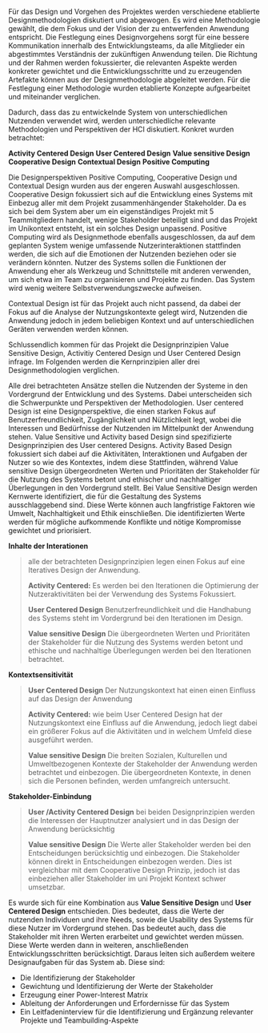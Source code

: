 Für das Design und Vorgehen des Projektes werden verschiedene etablierte Designmethodologien diskutiert und abgewogen. Es wird eine Methodologie gewählt, die dem Fokus und der Vision der zu entwerfenden Anwendung entspricht.
Die Festlegung eines Designvorgehens sorgt für eine bessere Kommunikation innerhalb des Entwicklungsteams, da alle Mitglieder ein abgestimmtes Verständnis der zukünftigen Anwendung teilen. Die Richtung und der Rahmen werden fokussierter, die relevanten Aspekte werden konkreter gewichtet und die Entwicklungsschritte und zu erzeugenden Artefakte können aus der Designmethodologie abgeleitet werden. Für die Festlegung einer Methodologie wurden etablierte Konzepte aufgearbeitet und miteinander verglichen.

Dadurch, dass das zu entwickelnde System von unterschiedlichen Nutzenden verwendet wird, werden unterschiedliche relevante Methodologien und Perspektiven der HCI diskutiert. Konkret wurden betrachtet:

**Activity Centered Design**
**User Centered Design**
**Value sensitive Design**
**Cooperative Design**
**Contextual Design**
**Positive Computing**

Die Designperspektiven Positive Computing, Cooperative Design und Contextual Design wurden aus der engeren Auswahl ausgeschlossen. Cooperative Design fokussiert sich auf die Entwicklung eines Systems mit Einbezug aller mit dem Projekt zusammenhängender Stakeholder. Da es sich bei dem System aber um ein eigenständiges Projekt mit 5 Teammitgliedern handelt, wenige Stakeholder beteiligt sind und das Projekt im Unikontext entsteht, ist ein solches Design unpassend.
Positive Computing wird als Designmethode ebenfalls ausgeschlossen, da auf dem geplanten System wenige umfassende Nutzerinteraktionen stattfinden werden, die sich auf die Emotionen der Nutzenden beziehen oder sie verändern könnten. Nutzer des Systems sollen die Funktionen der Anwendung eher als Werkzeug und Schnittstelle mit anderen verwenden, um sich etwa im Team zu organisieren und Projekte zu finden. Das System wird wenig weitere Selbstverwendungszwecke aufweisen.

Contextual Design ist für das Projekt auch nicht passend, da dabei der Fokus auf die Analyse der Nutzungskontexte gelegt wird, Nutzenden die Anwendung jedoch in jedem beliebigen Kontext und auf unterschiedlichen Geräten verwenden werden können.

Schlussendlich kommen für das Projekt die Designprinzipien Value Sensitive Design, Activitiy Centered Design und User Centered Design infrage. 
Im Folgenden werden die Kernprinzipien aller drei Designmethodologien verglichen.

Alle drei betrachteten Ansätze stellen die Nutzenden der Systeme in den Vordergrund der Entwicklung und des Systems. Dabei unterscheiden sich die Schwerpunkte und Perspektiven der Methodologien.
User centered Design ist eine Designperspektive, die einen starken Fokus auf Benutzerfreundlichkeit, Zugänglichkeit und Nützlichkeit legt, wobei die Interessen und Bedürfnisse der Nutzenden im Mittelpunkt der Anwendung stehen.
Value Sensitive und Activity based Design sind spezifizierte Designprinzipien des User centered Designs. Activity Based Design fokussiert sich dabei auf die Aktivitäten, Interaktionen und Aufgaben der Nutzer so wie des Kontextes, indem diese Stattfinden, während Value sensitive Design übergeordneten Werten und Prioritäten der Stakeholder für die Nutzung des Systems betont und ethischer und nachhaltiger Überlegungen in den Vordergrund stellt. Bei Value Sensitive Design werden Kernwerte identifiziert, die für die Gestaltung des Systems ausschlaggebend sind. Diese Werte können auch langfristige Faktoren wie Umwelt, Nachhaltigkeit und Ethik einschließen. Die identifizierten Werte werden für mögliche aufkommende Konflikte und nötige Kompromisse gewichtet und priorisiert.

**Inhalte der Interationen**
> alle der betrachteten Designprinzipien legen einen Fokus auf eine Iteratives Design der Anwendung.
> 
> **Activity Centered:**
> Es werden bei den Iterationen die Optimierung der Nutzeraktivitäten bei der Verwendung des Systems Fokussiert.
> 
> **User Centered Design**
> Benutzerfreundlichkeit und die Handhabung des Systems steht im Vordergrund bei den Iterationen im Design.
> 
> **Value sensitive Design**
> Die übergeordneten Werten und Prioritäten der Stakeholder für die Nutzung des Systems werden betont und ethische und nachhaltige Überlegungen werden bei den Iterationen betrachtet.

**Kontextsensitivität** 
> 
> **User Centered Design**
> Der Nutzungskontext hat einen einen Einfluss auf das Design der Anwendung 
> 
> **Activity Centered:**
> wie beim User Centered Design hat der Nutzungskontext eine Einfluss auf die Anwendung, jedoch liegt dabei ein größerer Fokus auf die Aktivitäten und in welchem Umfeld diese ausgeführt werden.
> 
> **Value sensitive Design**
> Die breiten Sozialen, Kulturellen und Umweltbezogenen Kontexte der Stakeholder der Anwendung werden betrachtet und einbezogen. Die übergeordneten Kontexte, in denen sich die Personen befinden, werden umfangreich untersucht.
> 

**Stakeholder-Einbindung**
> 
> **User /Activity Centered Design**
> bei beiden Designprinzipien werden die Interessen der Hauptnutzer analysiert und in das Design der Anwendung berücksichtig
> 
> **Value sensitive Design**
> Die Werte aller Stakeholder werden bei den Entscheidungen berücksichtig und einbezogen. Die Stakeholder können direkt in Entscheidungen einbezogen werden. Dies ist vergleichbar mit dem Cooperative Design Prinzip, jedoch ist das einbeziehen aller Stakeholder im uni Projekt Kontext schwer umsetzbar.


Es wurde sich für eine Kombination aus **Value Sensitive Design** und **User Centered Design** entschieden. Dies bedeutet, dass die Werte der nutzenden Individuen und ihre Needs, sowie die Usability des Systems für diese Nutzer im Vordergrund stehen. Das bedeutet auch, dass die Stakeholder mit ihren Werten erarbeitet und gewichtet werden müssen. Diese Werte werden dann in weiteren, anschließenden Entwicklungsschritten berücksichtigt. Daraus leiten sich außerdem weitere Designaufgaben für das System ab. 
Diese sind:
- Die Identifizierung der Stakeholder
- Gewichtung und Identifizierung der Werte der Stakeholder
- Erzeugung einer Power-Interest Matrix
- Ableitung der Anforderungen und Erfordernisse für das System
- Ein Leitfadeninterview für die Identifizierung und Ergänzung relevanter Projekte und Teambuilding-Aspekte
